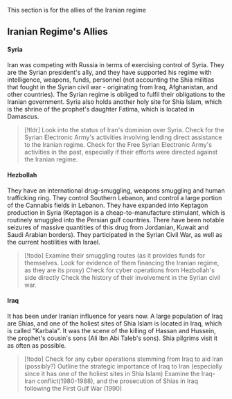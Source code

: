 This section is for the allies of the Iranian regime


## Iranian Regime's Allies 




#### Syria


Iran was competing with Russia in terms of exercising control of Syria. They are the Syrian president's ally, and they have supported his regime with intelligence, weapons, funds, personnel (not accounting the Shia militias that fought in the Syrian civil war - originating from Iraq, Afghanistan, and other countries). The Syrian regime is obliged to fulfil their obligations to the Iranian government. Syria also holds another holy site for Shia Islam, which is the shrine of the prophet's daughter Fatima, which is located in Damascus. 


> [!tldr] 
> Look into the status of Iran's dominion over Syria.
> Check for the Syrian Electronic Army's activities involving lending direct assistance to the Iranian regime. 
> Check for the Free Syrian Electronic Army's activities in the past, especially if their efforts were directed against the Iranian regime. 
 


#### Hezbollah 

They have an international drug-smuggling, weapons smuggling and human trafficking ring. They control Southern Lebanon, and control a large portion of the Cannabis fields in Lebanon. They have expanded into Keptagon production in Syria (Keptagon is a cheap-to-manufacture stimulant, which is routinely smuggled into the Persian gulf countries. There have been notable seizures of massive quantities of this drug from Jordanian, Kuwait and Saudi Arabian borders). They participated in the Syrian Civil War, as well as the current hostilities with Israel.

> [!todo] 
> Examine their smuggling routes (as it provides funds for themselves. Look for evidence of them financing the Iranian regime, as they are its proxy)
> Check for cyber operations from Hezbollah's side directly
> Check the history of their involvement in the Syrian civil war.  

#### Iraq 

It has been under Iranian influence for years now. A large population of Iraq are Shias, and one of the holiest sites of Shia Islam is located in Iraq, which is called "Karbala". It was the scene of the killing of Hassan and Hussein, the prophet's cousin's sons (Ali Ibn Abi Taleb's sons). Shia pilgrims visit it as often as possible.


> [!todo] 
> Check for any cyber operations stemming from Iraq to aid Iran (possibly?)
> Outline the strategic importance of Iraq to Iran (especially since it has one of the holiest sites in Shia Islam)
> Examine the Iraq-Iran conflict(1980-1988), and the prosecution of Shias in Iraq following the First Gulf War (1990) 

